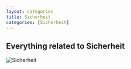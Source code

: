 ```yaml
---
layout: categories
title: Sicherheit
categories: [Sicherheit]
---
```

## Everything related to Sicherheit

![Sicherheit](../../img/security_linux4.png)
